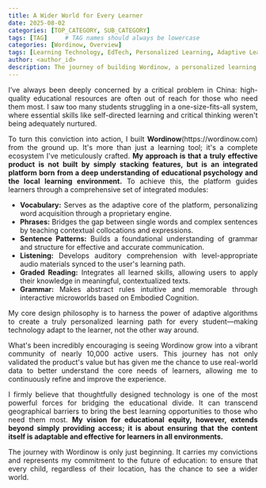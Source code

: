 ```yaml
---
title: A Wider World for Every Learner
date: 2025-08-02
categories: [TOP_CATEGORY, SUB_CATEGORY]
tags: [TAG]     # TAG names should always be lowercase
categories: [Wordinow, Overview]
tags: [Learning Technology, EdTech, Personalized Learning, Adaptive Learning, Educational Equity, Founder Story, Data-Driven Education, Startup]
author: <author_id>        
description: The journey of building Wordinow, a personalized learning platform designed to bridge the educational divide and bring quality education to all.
---
```

<div style="text-align: justify;">
  
<p>I’ve always been deeply concerned by a critical problem in China: high-quality educational resources are often out of reach for those who need them most. I saw too many students struggling in a one-size-fits-all system, where essential skills like self-directed learning and critical thinking weren't being adequately nurtured.</p>

<p>To turn this conviction into action, I built <strong>Wordinow</strong>(https://wordinow.com) from the ground up. It's more than just a learning tool; it's a complete ecosystem I've meticulously crafted. <strong>My approach is that a truly effective product is not built by simply stacking features, but is an integrated platform born from a deep understanding of educational psychology and the local learning environment.</strong> To achieve this, the platform guides learners through a comprehensive set of integrated modules:</p>

<ul>
    <li><strong>Vocabulary:</strong> Serves as the adaptive core of the platform, personalizing word acquisition through a proprietary engine.</li>
    <li><strong>Phrases:</strong> Bridges the gap between single words and complex sentences by teaching contextual collocations and expressions.</li>
    <li><strong>Sentence Patterns:</strong> Builds a foundational understanding of grammar and structure for effective and accurate communication.</li>
    <li><strong>Listening:</strong> Develops auditory comprehension with level-appropriate audio materials synced to the user's learning path.</li>
    <li><strong>Graded Reading:</strong> Integrates all learned skills, allowing users to apply their knowledge in meaningful, contextualized texts.</li>
  <li><strong>Grammar:</strong> Makes abstract rules intuitive and memorable through interactive microworlds based on Embodied Cognition.</li>
</ul>


<p>My core design philosophy is to harness the power of adaptive algorithms to create a truly personalized learning path for every student—making technology adapt to the learner, not the other way around.</p>

<p>What's been incredibly encouraging is seeing Wordinow grow into a vibrant community of nearly 10,000 active users. This journey has not only validated the product's value but has given me the chance to use real-world data to better understand the core needs of learners, allowing me to continuously refine and improve the experience.</p>

<p>I firmly believe that thoughtfully designed technology is one of the most powerful forces for bridging the educational divide. It can transcend geographical barriers to bring the best learning opportunities to those who need them most. <strong>My vision for educational equity, however, extends beyond simply providing access; it is about ensuring that the content itself is adaptable and effective for learners in all environments.</strong></p>

<p>The journey with Wordinow is only just beginning. It carries my convictions and represents my commitment to the future of education: to ensure that every child, regardless of their location, has the chance to see a wider world.</p>
</div>
